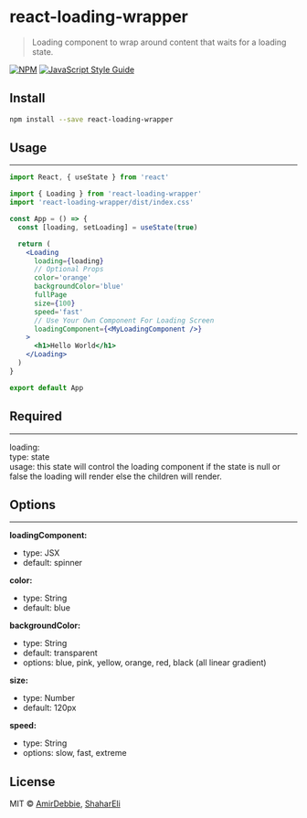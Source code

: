 # react-loading-wrapper

> Loading component to wrap around content that waits for a loading state.

[![NPM](https://img.shields.io/npm/v/react-loading-wrapper.svg)](https://www.npmjs.com/package/react-loading-wrapper) [![JavaScript Style Guide](https://img.shields.io/badge/code_style-standard-brightgreen.svg)](https://standardjs.com)

## Install

```bash
npm install --save react-loading-wrapper
```

## Usage 
---

```jsx
import React, { useState } from 'react'

import { Loading } from 'react-loading-wrapper'
import 'react-loading-wrapper/dist/index.css'

const App = () => {
  const [loading, setLoading] = useState(true)

  return (
    <Loading 
      loading={loading}
      // Optional Props
      color='orange'
      backgroundColor='blue'
      fullPage
      size={100}
      speed='fast'
      // Use Your Own Component For Loading Screen
      loadingComponent={<MyLoadingComponent />}
    >
      <h1>Hello World</h1>
    </Loading>
  )
}

export default App
```

## Required
---
loading:\
type: state\
usage: this state will control the loading component if the state is null or false the loading will render else the children will render. 


## Options
---
**loadingComponent:**
- type: JSX 
- default: spinner

**color:**
- type: String
- default: blue

**backgroundColor:**
- type: String
- default: transparent
- options: blue, pink, yellow, orange, red, black
 (all linear gradient)

**size:**
- type: Number
- default: 120px

**speed:**
- type: String
- options: slow, fast, extreme

## License

MIT © [AmirDebbie](https://github.com/AmirDebbie), [ShaharEli](https://github.com/ShaharEli)
